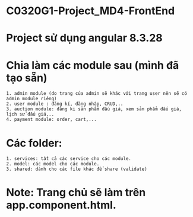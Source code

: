 # C0320G1-Project_MD4-FrontEnd

# Project sử dụng angular 8.3.28

# Chia làm các module sau (mình đã tạo sẵn) 

	1. admin module (do trang của admin sẽ khác với trang user nên sẽ có admin module riêng)
	2. user module : đăng kí, đăng nhập, CRUD,..
	3. auction module: đăng ki sản phẩm đấu giá, xem sản phẩm đấu giá, lịch sử đấu giá,..
	4. payment module: order, cart,...

# Các folder:

	1. services: tất cả các service cho các module.
	2. model: các model cho các module.
	3. shared: dành cho các file khác để share (validate)


# Note: Trang chủ sẽ làm trên app.component.html.
